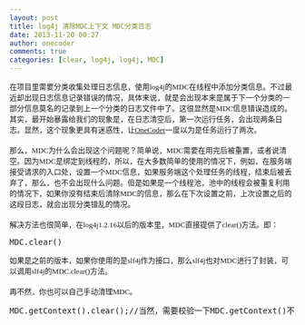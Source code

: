 ```yaml
---
layout: post
title: log4j 清除MDC上下文 MDC分类日志
date: 2013-11-20 00:27
author: onecoder
comments: true
categories: [clear, log4j, log4j, MDC]
---
```

<p>
	<span style="font-size: 13px; font-family: 'Microsoft YaHei';">在项目里需要分类收集处理日志信息，使用log4j的MDC在线程中添加分类信息。不过最近却出现日志信息记录错误的情况，具体来说，就是会出现本来是属于下一个分类的一部分信息莫名的记录到上一个分类的日志文件中了。这很显然是MDC信息错误造成的。其实，最开始暴露给我们的现象是，在日志清空后，第一次运行任务，会出现两条日志。显然，这个现象更具有迷惑性，让<a href="http://www.coderli.com">OneCoder</a>一度以为是任务运行了两次。</span><br />
	<br />
	<span style="font-size: 13px; font-family: 'Microsoft YaHei';">那么，MDC为什么会出现这个问题呢？简单说，MDC需要在用完后被重置，或者说清空。因为MDC是绑定到线程的，所以，在大多数简单的使用的情况下，例如，在服务端接受请求的入口处，设置一个MDC信息，如果服务端这个处理任务的线程，结束后被丢弃了，那么，也不会出现什么问题。但是如果是一个线程池，池中的线程会被重复利用的情况下，如果你没有结束后清除MDC的信息，那么在下次设置之前，上次设置之后的这段日志，就会出现分类错乱的情况。</span><br />
	<br />
	<span style="font-size: 13px; font-family: 'Microsoft YaHei';">解决方法也很简单，在log4j1.2.16以后的版本里，MDC直接提供了clear()方法。即：</span></p>
<pre class="brush:java;first-line:1;pad-line-numbers:true;highlight:null;collapse:false;">
MDC.clear()
</pre>
<p>
	<span style="font-size: 13px; font-family: 'Microsoft YaHei';">如果是之前的版本，如果你使用的是slf4j作为接口，那么slf4j也对MDC进行了封装，可以调用slf4j的MDC.clear()方法。</span><br />
	<br />
	<span style="font-size: 13px; font-family: 'Microsoft YaHei';">再不然，你也可以自己手动清理MDC。</span></p>
<pre class="brush:java;first-line:1;pad-line-numbers:true;highlight:null;collapse:false;">
MDC.getContext().clear();//当然，需要校验一下MDC.getContext()不为null。
</pre>
<p>
	&nbsp;</p>

